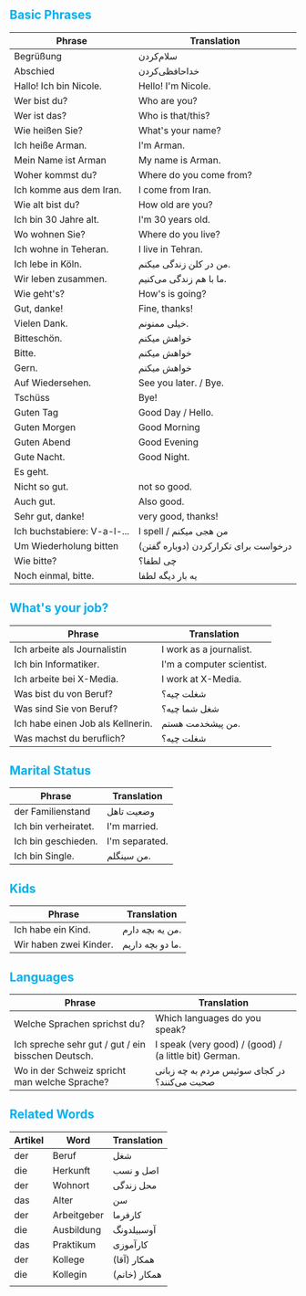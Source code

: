 ## <font color="#00b0f0">Basic Phrases</font>

| Phrase                      | Translation                          |
| --------------------------- | ------------------------------------ |
| Begrüßung                   | سلام‌کردن                            |
| Abschied                    | خداحافظی‌کردن                        |
| Hallo! Ich bin Nicole.      | Hello! I'm Nicole.                   |
| Wer bist du?                | Who are you?                         |
| Wer ist das?                | Who is that/this?                    |
| Wie heißen Sie?             | What's your name?                    |
| Ich heiße Arman.            | I'm Arman.                           |
| Mein Name ist Arman         | My name is Arman.                    |
| Woher kommst du?            | Where do you come from?              |
| Ich komme aus dem Iran.     | I come from Iran.                    |
| Wie alt bist du?            | How old are you?                     |
| Ich bin 30 Jahre alt.       | I'm 30 years old.                    |
| Wo wohnen Sie?              | Where do you live?                   |
| Ich wohne in Teheran.       | I live in Tehran.                    |
| Ich lebe in Köln.           | من در کلن زندگی میکنم.               |
| Wir leben zusammen.         | ما با هم زندگی می‌کنیم.              |
| Wie geht's?                 | How's is going?                      |
| Gut, danke!                 | Fine, thanks!                        |
| Vielen Dank.                | خیلی ممنونم.                         |
| Bitteschön.                 | خواهش میکنم                          |
| Bitte.                      | خواهش میکنم                          |
| Gern.                       | خواهش میکنم                          |
| Auf Wiedersehen.            | See you later. / Bye.                |
| Tschüss                     | Bye!                                 |
| Guten Tag                   | Good Day / Hello.                    |
| Guten Morgen                | Good Morning                         |
| Guten Abend                 | Good Evening                         |
| Gute Nacht.                 | Good Night.                          |
| Es geht.                    |                                      |
| Nicht so gut.               | not so good.                         |
| Auch gut.                   | Also good.                           |
| Sehr gut, danke!            | very good, thanks!                   |
| Ich buchstabiere: V-a-l-... | I spell / من هجی میکنم               |
| Um Wiederholung bitten      | درخواست برای تکرارکردن (دوباره گفتن) |
| Wie bitte?                  | چی لطفا؟                             |
| Noch einmal, bitte.         | یه بار دیگه لطفا                     |

## <font color="#00b0f0">What's your job?</font>

| Phrase                            | Translation               |
| --------------------------------- | ------------------------- |
| Ich arbeite als Journalistin      | I work as a journalist.   |
| Ich bin Informatiker.             | I'm a computer scientist. |
| Ich arbeite bei X-Media.          | I work at X-Media.        |
| Was bist du von Beruf?            | شغلت چیه؟                 |
| Was sind Sie von Beruf?           | شغل شما چیه؟              |
| Ich habe einen Job als Kellnerin. | من پیشخدمت هستم.          |
| Was machst du beruflich?          | شغلت چیه؟                 |

## <font color="#00b0f0">Marital Status</font>


| Phrase               | Translation    |
| -------------------- | -------------- |
| der Familienstand    | وضعیت تاهل     |
| Ich bin verheiratet. | I'm married.   |
| Ich bin geschieden.  | I'm separated. |
| Ich bin Single.      | من سینگلم.     |

## <font color="#00b0f0">Kids</font>


| Phrase                 | Translation      |
| ---------------------- | ---------------- |
| Ich habe ein Kind.     | من یه بچه دارم.  |
| Wir haben zwei Kinder. | ما دو بچه داریم. |

## <font color="#00b0f0">Languages</font>


| Phrase                                             | Translation                                           |
| -------------------------------------------------- | ----------------------------------------------------- |
| Welche Sprachen sprichst du?                       | Which languages do you speak?                         |
| Ich spreche sehr gut / gut / ein bisschen Deutsch. | I speak (very good) / (good) / (a little bit) German. |
| Wo in der Schweiz spricht man welche Sprache?      | در کجای سوئیس مردم به چه زبانی صحبت می‌کنند؟          |


## <font color="#00b0f0">Related Words</font>


| Artikel | Word        | Translation  |
| ------- | ----------- | ------------ |
| der     | Beruf       | شغل          |
| die     | Herkunft    | اصل و نسب    |
| der     | Wohnort     | محل زندگی    |
| das     | Alter       | سن           |
| der     | Arbeitgeber | کارفرما      |
| die     | Ausbildung  | آوسبیلدونگ   |
| das     | Praktikum   | کارآموزی     |
| der     | Kollege     | همکار (آقا)  |
| die     | Kollegin    | همکار (خانم) |
|         |             |              |
